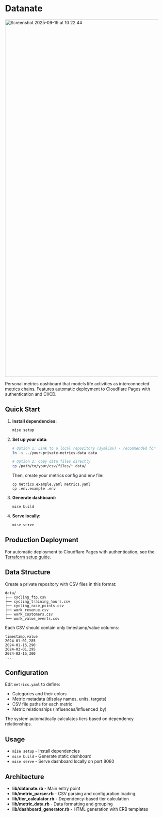 # Datanate

<img width="1141" height="1174" alt="Screenshot 2025-09-19 at 10 22 44" src="https://github.com/user-attachments/assets/4e7a8f36-9926-4ddc-920d-d1f780fad776" />

Personal metrics dashboard that models life activities as interconnected metrics chains. Features automatic deployment to Cloudflare Pages with authentication and CI/CD.

## Quick Start

1. **Install dependencies:**
   ```bash
   mise setup
   ```

2. **Set up your data:**
   ```bash
   # Option 1: Link to a local repository (symlink) - recommended for development
   ln -s ../your-private-metrics-data data

   # Option 2: Copy data files directly
   cp /path/to/your/csv/files/* data/
   ```

   Then, create your metrics config and env file:

   ```
   cp metrics.example.yaml metrics.yaml
   cp .env.example .env
   ```

3. **Generate dashboard:**
   ```bash
   mise build
   ```

4. **Serve locally:**
   ```bash
   mise serve
   ```

## Production Deployment

For automatic deployment to Cloudflare Pages with authentication, see the [Terraform setup guide](terraform/README.md).

## Data Structure

Create a private repository with CSV files in this format:

```
data/
├── cycling_ftp.csv
├── cycling_training_hours.csv
├── cycling_race_points.csv
├── work_revenue.csv
├── work_customers.csv
└── work_value_events.csv
```

Each CSV should contain only timestamp/value columns:

```csv
timestamp,value
2024-01-01,285
2024-01-15,290
2024-02-01,295
2024-02-15,300
...
```

## Configuration

Edit `metrics.yaml` to define:
- Categories and their colors
- Metric metadata (display names, units, targets)
- CSV file paths for each metric
- Metric relationships (influences/influenced_by)

The system automatically calculates tiers based on dependency relationships.

## Usage

- `mise setup` - Install dependencies
- `mise build` - Generate static dashboard
- `mise serve` - Serve dashboard locally on port 8080

## Architecture

- **lib/datanate.rb** - Main entry point
- **lib/metric_parser.rb** - CSV parsing and configuration loading
- **lib/tier_calculator.rb** - Dependency-based tier calculation
- **lib/metric_data.rb** - Data formatting and grouping
- **lib/dashboard_generator.rb** - HTML generation with ERB templates
